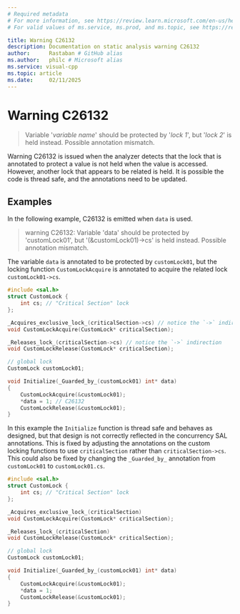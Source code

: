 ```yaml
---
# Required metadata
# For more information, see https://review.learn.microsoft.com/en-us/help/platform/learn-editor-add-metadata?branch=main
# For valid values of ms.service, ms.prod, and ms.topic, see https://review.learn.microsoft.com/en-us/help/platform/metadata-taxonomies?branch=main

title: Warning C26132
description: Documentation on static analysis warning C26132
author:      Rastaban # GitHub alias
ms.author:   philc # Microsoft alias
ms.service: visual-cpp
ms.topic: article
ms.date:     02/11/2025
---
```

# Warning C26132

> Variable '*variable name*' should be protected by '*lock 1*', but '*lock 2*' is held instead. Possible annotation mismatch.

Warning C26132 is issued when the analyzer detects that the lock that is annotated to protect a value is not held when the value is accessed. However, another lock that appears to be related is held. It is possible the code is thread safe, and the annotations need to be updated.

## Examples

In the following example, C26132 is emitted when `data` is used.

> warning C26132: Variable 'data' should be protected by 'customLock01', but '(&customLock01)->cs' is held instead. Possible annotation mismatch.

 The variable `data` is annotated to be protected by `customLock01`, but the locking function `CustomLockAcquire` is annotated to acquire the related lock `customLock01->cs`.

```cpp
#include <sal.h>
struct CustomLock {
    int cs; // "Critical Section" lock
};

_Acquires_exclusive_lock_(criticalSection->cs) // notice the `->` indirection
void CustomLockAcquire(CustomLock* criticalSection);

_Releases_lock_(criticalSection->cs) // notice the `->` indirection
void CustomLockRelease(CustomLock* criticalSection);

// global lock
CustomLock customLock01;

void Initialize(_Guarded_by_(customLock01) int* data)
{
    CustomLockAcquire(&customLock01);
    *data = 1; // C26132
    CustomLockRelease(&customLock01);
}
```

In this example the `Initialize` function is thread safe and behaves as designed, but that design is not correctly reflected in the concurrency SAL annotations. This is fixed by adjusting the annotations on the custom locking functions to use `criticalSection` rather than `criticalSection->cs`. This could also be fixed by changing the `_Guarded_by_` annotation from `customLock01` to `customLock01.cs`.

```cpp
#include <sal.h>
struct CustomLock {
    int cs; // "Critical Section" lock
};

_Acquires_exclusive_lock_(criticalSection)
void CustomLockAcquire(CustomLock* criticalSection);

_Releases_lock_(criticalSection)
void CustomLockRelease(CustomLock* criticalSection);

// global lock
CustomLock customLock01;

void Initialize(_Guarded_by_(customLock01) int* data)
{
    CustomLockAcquire(&customLock01);
    *data = 1;
    CustomLockRelease(&customLock01);
}
```

